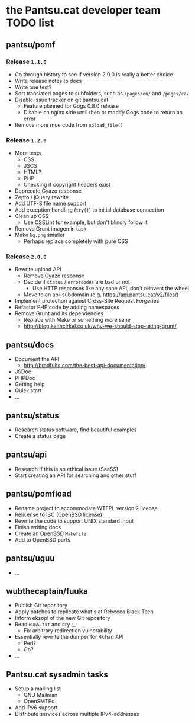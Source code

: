 # the Pantsu.cat developer team TODO list

## pantsu/pomf

### Release `1.1.0`

- Go through history to see if version 2.0.0 is really a better choice
- Write release notes to docs
- Write one test?
- Sort translated pages to subfolders, such as `/pages/en/` and `/pages/ca/`
- Disable issue tracker on git.pantsu.cat
  - Feature planned for Gogs 0.8.0 release
  - Disable on nginx side until then or modify Gogs code to return an error
- Remove more moe code from `upload_file()`

### Release `1.2.0`

- More tests 
  - CSS
  - JSCS
  - HTML?
  - PHP
  - Checking if copyright headers exist
- Deprecate Gyazo response
- Zepto / jQuery rewrite
- Add UTF-8 file name support
- Add exception handling (`try{}`) to initial database connection
- Clean up CSS
  - Use CSSLint for example, but don't blindly follow it
- Remove Grunt imagemin task
- Make `bg.png` smaller
  - Perhaps replace completely with pure CSS

### Release `2.0.0`

- Rewrite upload API
  - Remove Gyazo response
  - Decide if `status` / `errorcodes` are bad or not
    - Use HTTP responses like any sane API, don't reinvent the wheel
  - Move to an api-subdomain (e.g. <https://api.pantsu.cat/v2/files/>)
- Implement protection against Cross-Site Request Forgeries
- Refactor PHP code by adding namespaces
- Remove Grunt and its dependencies
  - Replace with Make or something more sane
  - <http://blog.keithcirkel.co.uk/why-we-should-stop-using-grunt/>

## pantsu/docs

- Document the API
  - <http://bradfults.com/the-best-api-documentation/>
- JSDoc
- PHPDoc
- Getting help
- Quick start
- …

## pantsu/status

- Research status software, find beautiful examples
- Create a status page

## pantsu/api

- Research if this is an ethical issue (SaaSS)
- Start creating an API for searching and other stuff

## pantsu/pomfload

- Rename project to accommodate WTFPL version 2 license
- Relicense to ISC (OpenBSD license)
- Rewrite the code to support UNIX standard input
- Finish writing docs
- Create an OpenBSD `Makefile`
- Add to OpenBSD ports

## pantsu/uguu

- …

## wubthecaptain/fuuka

- Publish Git repository
- Apply patches to replicate what's at Rebecca Black Tech
- Inform eksopl of the new Git repository
- Read `BUGS.txt` and cry ;_;
  - Fix arbitrary redirection vulnerability
- Essentially rewrite the dumper for 4chan API
  - Perl?
  - Go?
- …

## Pantsu.cat sysadmin tasks

- Setup a mailing list
  - GNU Mailman
  - OpenSMTPd
- Add IPv6 support
- Distribute services across multiple IPv4-addresses
